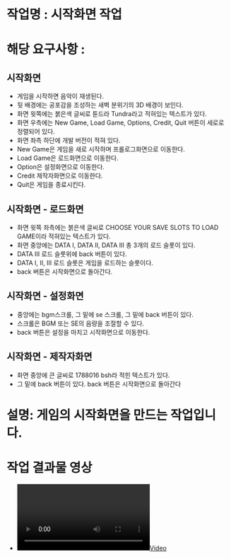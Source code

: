# 작업명 : 시작화면 작업

# 해당 요구사항 : 

## 시작화면
- 게임을 시작하면 음악이 재생된다.
- 뒷 배경에는 공포감을 조성하는 새벽 분위기의 3D 배경이 보인다.
- 화면 윗쪽에는 붉은색 글씨로 툰드라 Tundra라고 적혀있는 텍스트가 있다.
- 화면 우측에는 New Game, Load Game, Options, Credit, Quit 버튼이 세로로 정렬되어 있다.
- 화면 좌측 하단에 개발 버전이 적혀 있다.
- New Game은 게임을 새로 시작하며 프롤로그화면으로 이동한다.
- Load Game은 로드화면으로 이동한다.
- Option은 설정화면으로 이동한다.
- Credit 제작자화면으로 이동한다.
- Quit은 게임을 종료시킨다.
## 시작화면 - 로드화면
- 화면 윗쪽 좌측에는 붉은색 글씨로 CHOOSE YOUR SAVE SLOTS TO LOAD GAME이라 적혀있는 텍스트가 있다.
- 화면 중앙에는 DATA I, DATA II, DATA III 총 3개의 로드 슬롯이 있다.
- DATA III 로드 슬룻위에 back 버튼이 있다.
- DATA I, II, III 로드 슬룻은 게임을 로드하는 슬룻이다.
- back 버튼은 시작화면으로 돌아간다.
## 시작화면 - 설정화면
- 중앙에는 bgm스크롤, 그 밑에 se 스크롤, 그 밑에 back 버튼이 있다.
- 스크롤은 BGM 또는 SE의 음량을 조절할 수 있다.
- back 버튼은 설정을 마치고 시작화면으로 이동한다.
## 시작화면 - 제작자화면
- 화면 중앙에 큰 글씨로 1788016 bsh라 적힌 텍스트가 있다.
- 그 밑에 back 버튼이 있다. back 버튼은 시작화면으로 돌아간다

# 설명: 게임의 시작화면을 만드는 작업입니다.

# 작업 결과물 영상



- [![](files/w01.mp4)](files/w01.mp4 "tundraConceptVideo")
















